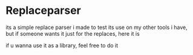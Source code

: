 # Replaceparser
its a simple replace parser i made to test its use on my other tools i have, but if someone wants it just for the replaces, here it is

if u wanna use it as a library, feel free to do it
